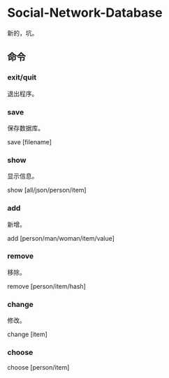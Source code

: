# Social-Network-Database
新的，坑。

## 命令

### exit/quit

退出程序。

### save

保存数据库。

save [filename]

### show

显示信息。

show [all/json/person/item]

### add

新增。

add [person/man/woman/item/value]

### remove

移除。

remove [person/item/hash]

### change

修改。

change [item]

### choose

choose [person/item]